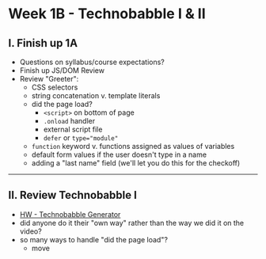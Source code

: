 # Week 1B - Technobabble I & II

## I. Finish up 1A
- Questions on syllabus/course expectations?
- Finish up JS/DOM Review
- Review "Greeter":
  - CSS selectors
  - string concatenation v. template literals
  - did the page load?
    - `<script>` on bottom of page
    - `.onload` handler
    - external script file
    - `defer` or `type="module"`
  - `function` keyword v. functions assigned as values of variables
  - default form values if the user doesn't type in a name
  - adding a "last name" field (we'll let you do this for the checkoff)

<hr>

## II. Review Technobabble I
- [HW - Technobabble Generator](https://github.com/tonethar/IGME-330-Master/blob/master/notes/HW-technobabble.md)
- did anyone do it their "own way" rather than the way we did it on the video?
- so many ways to handle "did the page load"?
  - move <script> tag to top and break the code
  - `window.onload` event handler to fix the code
  - move JS to an external file:
    - then add `type=module`
- event *handlers* v. event *listeners*
  - declared functions are “first-class data types” (can be assigned to variables, passed as parameters, returned from functions)
- code refactoring:
  - the `randomElement()` helper function got rid of a lot of duplicated code
  - advantages of using template strings over string concatenation
- quick demo:
  - move the code to an external JS file (done above)
  - move the CSS to an external CSS file
  - embed a font into the page (should be review from 235)

<hr>
  
## III. Start Technobabble II

- [HW - Technobabble Generator II](https://github.com/tonethar/IGME-330-Master/blob/master/notes/HW-technobabble-2.md) improves the user experience, especially on mobile, let's go work on that now

<!--
## I. Overview

- Welcome to day 2! 
- First we'll see if there are any questions about the Technobabble HW, and take a peek at a few submissions
- Then we will continue our review of basic JavaScript and the DOM, and cover the material in the 3rd and 4th videos from last time:
  - see the [Week 1A - JS review notes](week-01A-notes.md#js-review-notes)
  - and [Week 1A - JS review videos](week-01A-notes.md#js-review-video-links)
  - if we don't get to cover all of this material during the class time, you are expected to get this material by watching the video links at the bottom of this page
  - here is the start code for today's demo (and Homework)

**say-hello-2.html**
```html
<!DOCTYPE html>
<html lang="en">
  <head>
    <meta charset="utf-8" />
    <title>Greeter</title>
    <style>
      *{font-size:1.5em;}
    </style>
  </head>
<body>
  <button>Click Me!</button>
  <input id="firstName" placeholder="Type in your name">
  <p id="output">???</p>
  <script>
    'use strict';
  </script>
</body>
</html>
```

<hr>

## II. Homework
- Easy!
- Take the final version of what we created in the last video (the **say-hello-3.html** file):
  - Change the "Click Me" button text to "Hello" 
  - Add a "Last Name" field the user can type into
  - When the user clicks the "Hello" button they will greeted with both their first and last name
  - If no value is entered for the "First Name", the default value will be "James"
  - If no value is entered for the "Last Name", the default value will be "Bond"
  - Add a second button with the text of "Goodbye"
  - When the user clicks the "Goodbye" button, it will function nearly identical to the "Hello" button, except it will display "Goodbye `<firstName>` `<lastName>`"
  - see myCourses dropbox for due date
  - Hints:
    - Because that you now have 2 buttons, you will need to give them unique `id` values
    - Don't forget that id selectors start with a `#`
    - Can you get this done with just *one* function that updates the `#output`, instead of *two*?
  - See screenshot below

<hr>

- Click the "Hello" button:

![screenshot](_images/1B-hello-goodbye-1.png)

<hr>

- Click the "Goodbye" button:

![screenshot](_images/1B-hello-goodbye-2.png)


-->


<hr><hr>

| <-- Previous Unit | Home | Next Unit -->
| --- | --- | --- 
| [**week-01A-notes.md**](week-01A-notes.md)     |  [**IGME-330 Schedule**](../schedule.md) | [**week-02A-notes.md**](week-02A-notes.md)
